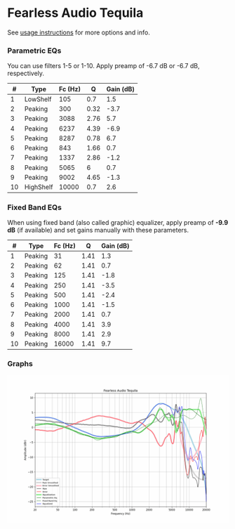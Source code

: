 # Fearless Audio Tequila
See [usage instructions](https://github.com/jaakkopasanen/AutoEq#usage) for more options and info.

### Parametric EQs
You can use filters 1-5 or 1-10. Apply preamp of -6.7 dB or -6.7 dB, respectively.

|   # | Type      |   Fc (Hz) |    Q |   Gain (dB) |
|-----|-----------|-----------|------|-------------|
|   1 | LowShelf  |       105 | 0.7  |         1.5 |
|   2 | Peaking   |       300 | 0.32 |        -3.7 |
|   3 | Peaking   |      3088 | 2.76 |         5.7 |
|   4 | Peaking   |      6237 | 4.39 |        -6.9 |
|   5 | Peaking   |      8287 | 0.78 |         6.7 |
|   6 | Peaking   |       843 | 1.66 |         0.7 |
|   7 | Peaking   |      1337 | 2.86 |        -1.2 |
|   8 | Peaking   |      5065 | 6    |         0.7 |
|   9 | Peaking   |      9002 | 4.65 |        -1.3 |
|  10 | HighShelf |     10000 | 0.7  |         2.6 |

### Fixed Band EQs
When using fixed band (also called graphic) equalizer, apply preamp of **-9.9 dB** (if available) and set gains manually with these parameters.

|   # | Type    |   Fc (Hz) |    Q |   Gain (dB) |
|-----|---------|-----------|------|-------------|
|   1 | Peaking |        31 | 1.41 |         1.3 |
|   2 | Peaking |        62 | 1.41 |         0.7 |
|   3 | Peaking |       125 | 1.41 |        -1.8 |
|   4 | Peaking |       250 | 1.41 |        -3.5 |
|   5 | Peaking |       500 | 1.41 |        -2.4 |
|   6 | Peaking |      1000 | 1.41 |        -1.5 |
|   7 | Peaking |      2000 | 1.41 |         0.7 |
|   8 | Peaking |      4000 | 1.41 |         3.9 |
|   9 | Peaking |      8000 | 1.41 |         2.9 |
|  10 | Peaking |     16000 | 1.41 |         9.7 |

### Graphs
![](./Fearless%20Audio%20Tequila.png)

